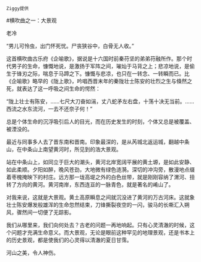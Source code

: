 `Ziggy提供`

#横吹曲之一：大景观

老冷

“男儿可怜虫，出门怀死忧。尸丧狭谷中，白骨无人收。”

这首横吹曲古乐府《企喻歌》，据说是十六国时前秦苻坚的弟弟苻融所作。那个时代男子的生命，慷慨地说，是激扬于军阵之间，璀灿于马背之上；悲凉地说，是偷生于锋刃之际，喘息于马蹄之下。慷慨与悲凉，也只在一转念、一转瞬而已。比《企喻歌》略早的《陇上歌》，吟唱西晋末年的秦陇壮士陈安的壮烈之生与倏然之死，就表达了这一呼吸之间生命的愕然：

“陇上壮士有陈安，……七尺大刀奋如湍，丈八蛇矛左右盘，十荡十决无当前。……西流之水东流河，一去不还奈子何！”

总是个体生命的沉浮吸引后人的目光，而在历史发生的时刻，个体又总是被覆盖、被湮没的。

最近与同事多人去了晋东南和晋南。印象最深的，是从芮城北返运城，翻越中条山，在中条山上南望黄河时，所见到的浩大景观。

站在中条山上，如同立于巨大的潮头，黄河北岸宽阔平展的黄土塬，是如此安静、如此柔顺。夕阳如醉，晚风苍劲，大地微有绿色涟漪。深切的冲沟旁，散漫地点缀着枣槐掩映下的村庄。远方那一垅高堤之外的白色丝带，就是刚刚容纳了渭河、扭转了方向的黄河。黄河南岸，东西连亘的一脉青色，就是著名的崤山了。

对我来说，这就是大景观。黄土高原瞬息之间就沉没进了黄河的万古河床。这就象壮士陈安爆发般雄浑的生命忽然结束，刀锋撕裂夜空的一闪，骏马的长嘶汇入朔风，骤然间一切便了无踪影。

我们从哪里来，我们向何处去？古老的问题一再地响起。只有心灵清澈的时候，这个问题才充满生命意义。而大景观，无论是眼前这种罕见的地理景观，还是书本上的历史景观，都是使我们的心灵得以清澈的夏日甘霈。

河山之美，令人神伤。
